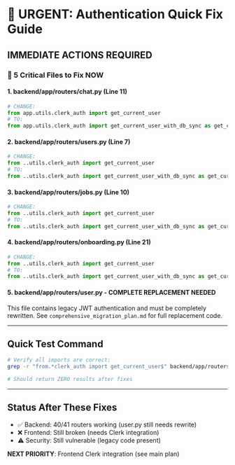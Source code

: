 # 🚨 URGENT: Authentication Quick Fix Guide

## **IMMEDIATE ACTIONS REQUIRED**

### **🔴 5 Critical Files to Fix NOW**

#### 1. **backend/app/routers/chat.py** (Line 11)
```python
# CHANGE:
from app.utils.clerk_auth import get_current_user
# TO:
from app.utils.clerk_auth import get_current_user_with_db_sync as get_current_user
```

#### 2. **backend/app/routers/users.py** (Line 7)
```python
# CHANGE:
from ..utils.clerk_auth import get_current_user
# TO:
from ..utils.clerk_auth import get_current_user_with_db_sync as get_current_user
```

#### 3. **backend/app/routers/jobs.py** (Line 10)
```python
# CHANGE:
from ..utils.clerk_auth import get_current_user
# TO:
from ..utils.clerk_auth import get_current_user_with_db_sync as get_current_user
```

#### 4. **backend/app/routers/onboarding.py** (Line 21)
```python
# CHANGE:
from ..utils.clerk_auth import get_current_user
# TO:
from ..utils.clerk_auth import get_current_user_with_db_sync as get_current_user
```

#### 5. **backend/app/routers/user.py** - **COMPLETE REPLACEMENT NEEDED**
This file contains legacy JWT authentication and must be completely rewritten.
See `comprehensive_migration_plan.md` for full replacement code.

---

## **Quick Test Command**
```bash
# Verify all imports are correct:
grep -r "from.*clerk_auth import get_current_user$" backend/app/routers/

# Should return ZERO results after fixes
```

---

## **Status After These Fixes**
- ✅ Backend: 40/41 routers working (user.py still needs rewrite)
- ❌ Frontend: Still broken (needs Clerk integration)
- ⚠️ Security: Still vulnerable (legacy code present)

**NEXT PRIORITY**: Frontend Clerk integration (see main plan)